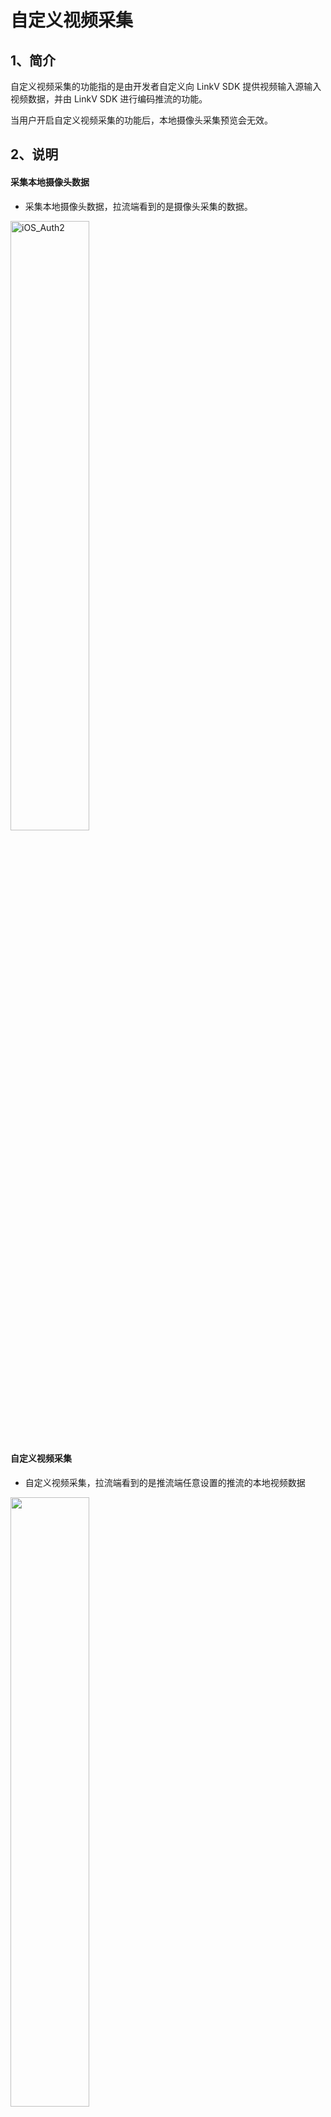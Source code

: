 #  自定义视频采集

## <a name='1'></a>1、简介

自定义视频采集的功能指的是由开发者自定义向 LinkV SDK 提供视频输入源输入视频数据，并由 LinkV SDK 进行编码推流的功能。

当用户开启自定义视频采集的功能后，本地摄像头采集预览会无效。

## <a name='2'></a>2、说明

#### 采集本地摄像头数据

* 采集本地摄像头数据，拉流端看到的是摄像头采集的数据。

<img src="https://dl.linkv.io/doc/zh/android/rtc/images/diy_video_extra.png" alt="iOS_Auth2" style="width:50%;" />

#### 自定义视频采集

* 自定义视频采集，拉流端看到的是推流端任意设置的推流的本地视频数据

<img src="https://dl.linkv.io/doc/zh/android/rtc/images/diy_video_extra2.png" width="iOS_Auth2" style="width:50%;" />

## <a name='3'></a>3、业务使用步骤

（1）打开外置视频采集功能

（2）登录房间并推流

（3）对外置视频进行解码

（4）调用发送发送外置视频数据

## <a name='4'></a>4、相关 API

### 4.1 发送外部采集视频数据 

调用此方法，发送解码后的外置视频数据。

```java
/** 
 * 外部采集的视频数据，目前只支持I420格式
 * @param data      ByteBuffer类型，I420格式的byte数组。
 * @param width      int类型，采集数据宽。
 * @param height      int类型，采集数据高。
 * @param rotate      int类型，采集数据方向信息。
 * @param format       int类型，格式请参考LVConstants.VideoFrameType，目前只支持I420格式。
 * @param timestamp      long类型，该帧frame时间戳，单位毫秒。
 * @param sei      String类型，该帧扩展信息。
 */
mRtcEngine.sendVideoFrame(data, width, height, rotate, format, timestamp, sei);
```

